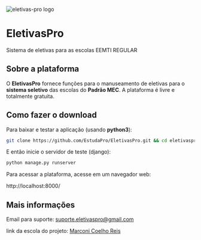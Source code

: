 ![eletivas-pro logo](https://github.com/EstudaPro/EletivasPro/blob/master/src/home/static/img/logo.png "eletivaspro logo")

# EletivasPro
Sistema de eletivas para as escolas EEMTI REGULAR

## Sobre a plataforma
O **EletivasPro** fornece funções para o manuseamento de eletivas para o **sistema seletivo** das escolas do **Padrão MEC**.
A plataforma é livre e totalmente gratuita.


## Como fazer o download
Para baixar e testar a aplicação (usando **python3**):

```sh
git clone https://github.com/EstudaPro/EletivasPro.git && cd eletivaspro/eletivaspro && pip install -r requeriments.txt
```
E então inicie o servidor de teste (django):

```sh
python manage.py runserver
```

Para acessar a plataforma, acesse em um navegador web:

http://localhost:8000/

## Mais informações
Email para suporte: suporte.eletivaspro@gmail.com

link da escola do projeto: [Marconi Coelho Reis](https://eemtimarconicoelho.wordpress.com)
